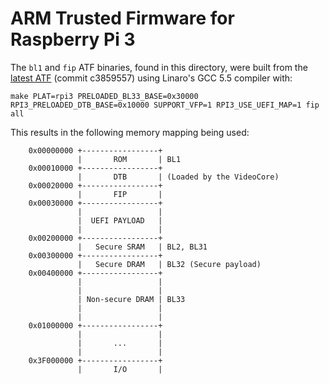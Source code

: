 ARM Trusted Firmware for Raspberry Pi 3
=======================================

The `bl1` and `fip` ATF binaries, found in this directory, were built from 
the [latest ATF](https://github.com/ARM-software/arm-trusted-firmware)
(commit c3859557) using Linaro's GCC 5.5 compiler with:

```
make PLAT=rpi3 PRELOADED_BL33_BASE=0x30000 RPI3_PRELOADED_DTB_BASE=0x10000 SUPPORT_VFP=1 RPI3_USE_UEFI_MAP=1 fip all
```

This results in the following memory mapping being used:

```
    0x00000000 +-----------------+
               |       ROM       | BL1
    0x00010000 +-----------------+
               |       DTB       | (Loaded by the VideoCore)
    0x00020000 +-----------------+
               |       FIP       |
    0x00030000 +-----------------+
               |                 |
               |  UEFI PAYLOAD   |
               |                 |
    0x00200000 +-----------------+
               |   Secure SRAM   | BL2, BL31
    0x00300000 +-----------------+
               |   Secure DRAM   | BL32 (Secure payload)
    0x00400000 +-----------------+
               |                 |
               |                 |
               | Non-secure DRAM | BL33
               |                 |
               |                 |
    0x01000000 +-----------------+
               |                 |
               |       ...       |
               |                 |
    0x3F000000 +-----------------+
               |       I/O       |
```